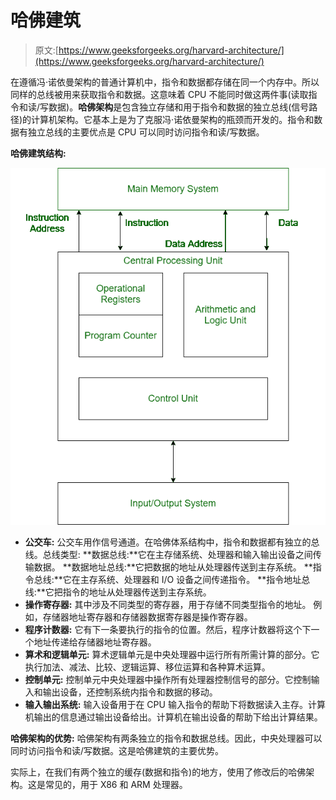 # 哈佛建筑

> 原文:[https://www.geeksforgeeks.org/harvard-architecture/](https://www.geeksforgeeks.org/harvard-architecture/)

在遵循冯·诺依曼架构的普通计算机中，指令和数据都存储在同一个内存中。所以同样的总线被用来获取指令和数据。这意味着 CPU 不能同时做这两件事(读取指令和读/写数据)。**哈佛架构**是包含独立存储和用于指令和数据的独立总线(信号路径)的计算机架构。它基本上是为了克服冯·诺依曼架构的瓶颈而开发的。指令和数据有独立总线的主要优点是 CPU 可以同时访问指令和读/写数据。

**哈佛建筑结构:**

![](img/1dba3f32cee1aac8e26405b8a2c3fb67.png)

*   **公交车:**
    公交车用作信号通道。在哈佛体系结构中，指令和数据都有独立的总线。总线类型:
    **数据总线:**它在主存储系统、处理器和输入输出设备之间传输数据。
    **数据地址总线:**它把数据的地址从处理器传送到主存系统。
    **指令总线:**它在主存系统、处理器和 I/O 设备之间传递指令。
    **指令地址总线:**它把指令的地址从处理器传送到主存系统。
*   **操作寄存器:**
    其中涉及不同类型的寄存器，用于存储不同类型指令的地址。
    例如，存储器地址寄存器和存储器数据寄存器是操作寄存器。
*   **程序计数器:**
    它有下一条要执行的指令的位置。然后，程序计数器将这个下一个地址传递给存储器地址寄存器。
*   **算术和逻辑单元:**
    算术逻辑单元是中央处理器中运行所有所需计算的部分。它执行加法、减法、比较、逻辑运算、移位运算和各种算术运算。
*   **控制单元:**
    控制单元中央处理器中操作所有处理器控制信号的部分。它控制输入和输出设备，还控制系统内指令和数据的移动。
*   **输入输出系统:**
    输入设备用于在 CPU 输入指令的帮助下将数据读入主存。计算机输出的信息通过输出设备给出。计算机在输出设备的帮助下给出计算结果。

**哈佛架构的优势:**
哈佛架构有两条独立的指令和数据总线。因此，中央处理器可以同时访问指令和读/写数据。这是哈佛建筑的主要优势。

实际上，在我们有两个独立的缓存(数据和指令)的地方，使用了修改后的哈佛架构。这是常见的，用于 X86 和 ARM 处理器。